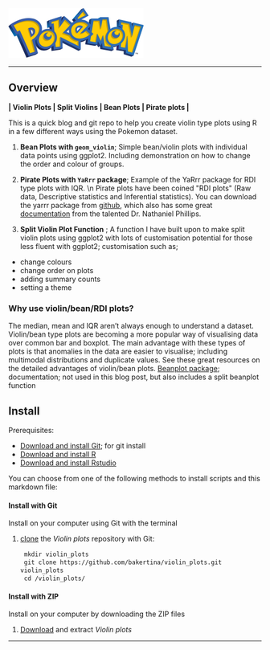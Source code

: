 
![logo](/img/violins/pokemon_logo.png?raw=true "Title")
***
## Overview
**| Violin Plots | Split Violins | Bean Plots | Pirate plots |**

This is a quick blog and git repo to help you create violin type plots using R in a few different ways using the Pokemon dataset.


1) **Bean Plots with `geom_violin`**; 
  Simple bean/violin plots with individual data points using ggplot2. Including
  demonstration on how to change the order and colour of groups.
  
2) **Pirate Plots with `YaRrr` package**; 
  Example of the YaRrr package for RDI type plots with IQR. \n Pirate plots have been coined "RDI plots" (Raw data, Descriptive statistics and Inferential statistics). You can download the yarrr package from [github](www.github.com/ndphillips/yarrr), which also has some great [documentation](https://bookdown.org/ndphillips/YaRrr/) from the talented Dr. Nathaniel Phillips.
  
3) **Split Violin Plot Function** ; 
 A function I have built upon to make split violin plots using ggplot2 with lots of customisation potential for those less fluent with ggplot2; customisation such as; 
  - change colours
  - change order on plots
  - adding summary counts
  - setting a theme

### Why use violin/bean/RDI plots? 
The median, mean and IQR aren’t always enough to understand a dataset. Violin/bean type plots are becoming a more popular way of visualising data over common bar and boxplot. The main advantage with these types of plots is that anomalies in the data are easier to visualise; including multimodal distributions and duplicate values. See these great resources on the detailed advantages of violin/bean plots.
[Beanplot package](https://cran.r-project.org/web/packages/beanplot/vignettes/beanplot.pdf); documentation; not used in this blog post, but also includes a split beanplot function


## Install
Prerequisites:

* [Download and install Git](https://git-scm.com/downloads); for git install
* [Download and install R](https://www.r-project.org/)
* [Download and install Rstudio](https://www.rstudio.com/)

You can choose from one of the following methods to install scripts and this markdown file:

#### Install with Git
Install on your computer using Git with the terminal

1. [clone](https://github.com/sourcethemes/academic-kickstart#fork-destination-box) the *Violin plots* repository with Git: 

        mkdir violin_plots 
        git clone https://github.com/bakertina/violin_plots.git violin_plots
        cd /violin_plots/

#### Install with ZIP
Install on your computer by downloading the ZIP files

1. [Download](https://github.com/bakertina/violin_plots) and extract *Violin plots*


***
